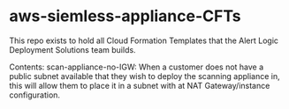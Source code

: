 # aws-siemless-appliance-CFTs
This repo exists to hold all Cloud Formation Templates that the Alert Logic Deployment Solutions team builds.

Contents:
scan-appliance-no-IGW: When a customer does not have a public subnet available that they wish to deploy the scanning appliance in, this will allow them to place it in a subnet with at NAT Gateway/instance configuration.
